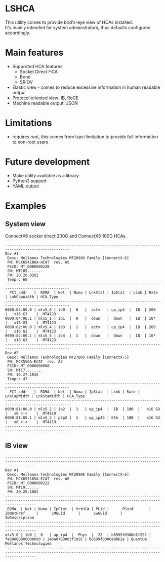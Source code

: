 # LSHCA
This utility comes to provide bird's-eye view of HCAs installed.<br>
It's mainly intended for system administrators, thus defaults configured accordingly.

# Main features
* Supported HCA features
  * Socket Direct HCA 
  * Bond
  * SRIOV
* Elastic view - comes to reduce excessive information in human readable output
* Protocol oriented view: IB, RoCE
* Machine readable output: JSON

# Limitations
 * requires root, this comes from lspci limitation to provide full information to non-root users

# Future development
* Make utility available as a library
* Python3 support
* YAML output

# Examples
## System view
ConnectX6 socket direct 200G and ConnectX5 100G HCAs. 
<pre><code>---------------------------------------------------------------------------------------------------
Dev #1
 Desc: Mellanox Technologies MT28908 Family [ConnectX-6]
 PN: MCX654106A-HCAT  rev. A5
 PSID: MT_0000000228
 SN: MT185.......
 FW: 20.26.0282
 Tempr: 60
---------------------------------------------------------------------------------------------------
  PCI_addr   |  RDMA  | Net  | Numa | LnkStat | IpStat  | Link | Rate | LnkCapWidth | HCA_Type
---------------------------------------------------------------------------------------------------
0000:04:00.0 | mlx5_0 | ib0  |  0   |  actv   | up_ip4  |  IB  | 200  |   x16 G3    |  MT4123
0000:04:00.1 | mlx5_1 | ib1  |  0   |  down   |  down   |  IB  | 10*  |   x16 G3    |  MT4123
0000:82:00.0 | mlx5_4 | ib3  |  1   |  actv   | up_ip4  |  IB  | 200  |   x16 G3    |  MT4123
0000:82:00.1 | mlx5_5 | ib4  |  1   |  down   |  down   |  IB  | 10*  |   x16 G3    |  MT4123
---------------------------------------------------------------------------------------------------
Dev #2
 Desc: Mellanox Technologies MT27800 Family [ConnectX-5]
 PN: MCX556A-ECAT  rev. A3
 PSID: MT_0000000008
 SN: MT17........
 FW: 16.27.1016
 Tempr: 47
---------------------------------------------------------------------------------------------------
  PCI_addr   |  RDMA  | Net  | Numa | IpStat  | Link | Rate | LnkCapWidth | LnkStaWidth | HCA_Type
---------------------------------------------------------------------------------------------------
0000:81:00.0 | mlx5_2 | ib2  |  1   | up_ip4  |  IB  | 100  |   x16 G3    |   x8 >!<    |  MT4119
0000:81:00.1 | mlx5_3 | p2p2 |  1   | up_ip46 | Eth  | 100  |   x16 G3    |   x8 >!<    |  MT4119
---------------------------------------------------------------------------------------------------
</code></pre>

## IB view
<pre><code>----------------------------------------------------------------------------------------------------------------------------------------------------------
Dev #1
 Desc: Mellanox Technologies MT28908 Family [ConnectX-6]
 PN: MCX653105A-ECAT  rev. A6
 PSID: MT_0000000222
 SN: MT19......
 FW: 20.28.1002
----------------------------------------------------------------------------------------------------------------------------------------------------------
 RDMA  | Net | Numa | IpStat  | VrtHCA | PLid |      PGuid       |    IbNetPref     |      SMGuid      |      SwGuid      |         SwDescription
----------------------------------------------------------------------------------------------------------------------------------------------------------
mlx5_0 | ib0 |  0   | up_ip4  |  Phys  |  22  | b8599f0300d1f222 | fe80000000000000 | 248a0703003f1856 | b8599f0300e9062e | Quantum Mellanox Technologies
----------------------------------------------------------------------------------------------------------------------------------------------------------
</code></pre>

